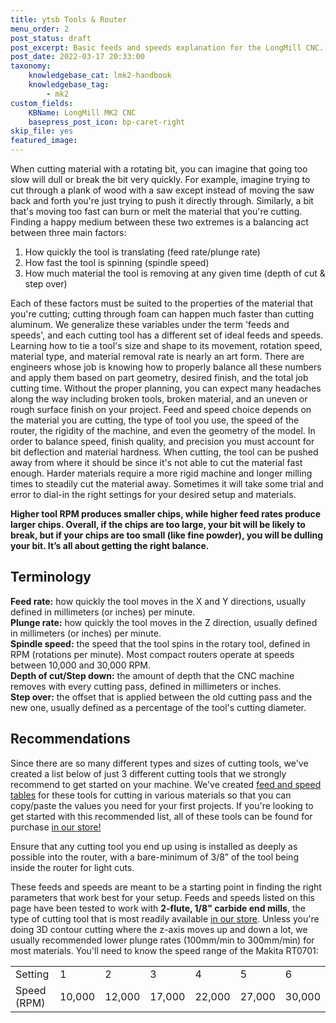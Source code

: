 ```yaml
---
title: ytsb Tools & Router
menu_order: 2
post_status: draft
post_excerpt: Basic feeds and speeds explanation for the LongMill CNC. Feed recommendations, definitions for commonly used terms, and Makita RT0701 speed range provided.
post_date: 2022-03-17 20:33:00
taxonomy:
    knowledgebase_cat: lmk2-handbook
    knowledgebase_tag:
        - mk2
custom_fields:
    KBName: LongMill MK2 CNC
    basepress_post_icon: bp-caret-right
skip_file: yes
featured_image: 
---
```


When cutting material with a rotating bit, you can imagine that going too slow will dull or break the bit very quickly. For example, imagine trying to cut through a plank of wood with a saw except instead of moving the saw back and forth you're just trying to push it directly through. Similarly, a bit that's moving too fast can burn or melt the material that you're cutting. Finding a happy medium between these two extremes is a balancing act between three main factors:

1. How quickly the tool is translating (feed rate/plunge rate)
1. How fast the tool is spinning (spindle speed)
1. How much material the tool is removing at any given time (depth of cut & step over)

Each of these factors must be suited to the properties of the material that you're cutting; cutting through foam can happen much faster than cutting aluminum. We generalize these variables under the term 'feeds and speeds', and each cutting tool has a different set of ideal feeds and speeds. Learning how to tie a tool's size and shape to its movement, rotation speed, material type, and material removal rate is nearly an art form. There are engineers whose job is knowing how to properly balance all these numbers and apply them based on part geometry, desired finish, and the total job cutting time. Without the proper planning, you can expect many headaches along the way including broken tools, broken material, and an uneven or rough surface finish on your project. Feed and speed choice depends on the material you are cutting, the type of tool you use, the speed of the router, the rigidity of the machine, and even the geometry of the model. In order to balance speed, finish quality, and precision you must account for bit deflection and material hardness. When cutting, the tool can be pushed away from where it should be since it's not able to cut the material fast enough. Harder materials require a more rigid machine and longer milling times to steadily cut the material away. Sometimes it will take some trial and error to dial-in the right settings for your desired setup and materials.

**Higher tool RPM produces smaller chips, while higher feed rates produce larger chips. Overall, if the chips are too large, your bit will be likely to break, but if your chips are too small (like fine powder), you will be dulling your bit. It’s all about getting the right balance.**

## Terminology

**Feed rate:** how quickly the tool moves in the X and Y directions, usually defined in millimeters (or inches) per minute.<br>
**Plunge rate:** how quickly the tool moves in the Z direction, usually defined in millimeters (or inches) per minute.<br>
**Spindle speed:** the speed that the tool spins in the rotary tool, defined in RPM (rotations per minute). Most compact routers operate at speeds between 10,000 and 30,000 RPM.<br>
**Depth of cut/Step down:** the amount of depth that the CNC machine removes with every cutting pass, defined in millimeters or inches.<br>
**Step over:** the offset that is applied between the old cutting pass and the new one, usually defined as a percentage of the tool's cutting diameter.

## Recommendations

Since there are so many different types and sizes of cutting tools, we've created a list below of just 3 different cutting tools that we strongly recommend to get started on your machine. We've created <a href="https://resources.sienci.com/view/lm-materials/" target="_blank" rel="noopener noreferrer">feed and speed tables</a> for these tools for cutting in various materials so that you can copy/paste the values you need for your first projects. If you're looking to get started with this recommended list, all of these tools can be found for purchase <a href="https://sienci.com/product-category/cutting-tools/" target="_blank" rel="noopener noreferrer">in our store!</a>

Ensure that any cutting tool you end up using is installed as deeply as possible into the router, with a bare-minimum of 3/8” of the tool being inside the router for light cuts.

These feeds and speeds are meant to be a starting point in finding the right parameters that work best for your setup. Feeds and speeds listed on this page have been tested to work with **2-flute, 1/8" carbide end mills**, the type of cutting tool that is most readily available <a href="http://sienci.com/product/18-flat-end-mill/" target="_blank" rel="noopener noreferrer">in our store</a>. Unless you're doing 3D contour cutting where the z-axis moves up and down a lot, we usually recommended lower plunge rates (100mm/min to 300mm/min) for most materials. You'll need to know the speed range of the Makita RT0701:

<table class="wp-table" width="70%">
<tbody>
<tr>
<td>Setting</td>
<td>1</td>
<td>2</td>
<td>3</td>
<td>4</td>
<td>5</td>
<td>6</td>
</tr>
<tr>
<td>Speed (RPM)</td>
<td>10,000</td>
<td>12,000</td>
<td>17,000</td>
<td>22,000</td>
<td>27,000</td>
<td>30,000</td>
</tr>
</tbody>
</table>
